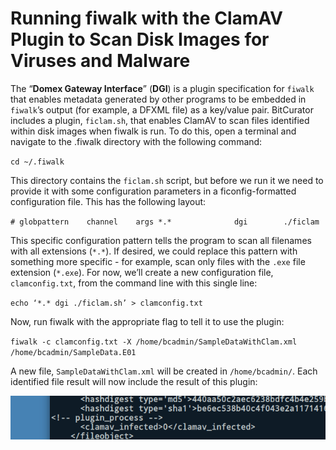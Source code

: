 # Running fiwalk with the ClamAV Plugin to Scan Disk Images for Viruses and Malware

The “**Domex Gateway Interface**” (**DGI**) is a plugin specification for `fiwalk` that enables metadata generated by other programs to be embedded in `fiwalk`’s output (for example, a DFXML file) as a key/value pair. BitCurator includes a plugin, `ficlam.sh`, that enables ClamAV to scan files identified within disk images when fiwalk is run. To do this, open a terminal and navigate to the .fiwalk directory with the following command:

`cd ~/.fiwalk`

This directory contains the `ficlam.sh` script, but before we run it we need to provide it with some configuration parameters in a ficonfig-formatted configuration file. This has the following layout:

`# globpattern    channel    args
*.*              dgi        ./ficlam`

<!--I cannot figure out how to properly render this code block the way the QuickStart Guide does-->

This specific configuration pattern tells the program to scan all filenames with all extensions (`*.*`). If desired, we could replace this pattern with something more specific - for example, scan only files with the `.exe` file extension (`*.exe`). For now, we’ll create a new configuration file, `clamconfig.txt`, from the command line with this single line:

`echo ‘*.* dgi ./ficlam.sh’ > clamconfig.txt`

Now, run fiwalk with the appropriate flag to tell it to use the plugin:

`fiwalk -c clamconfig.txt -X /home/bcadmin/SampleDataWithClam.xml /home/bcadmin/SampleData.E01`

A new file, `SampleDataWithClam.xml` will be created in `/home/bcadmin/`. Each identified file result will now include the result of this plugin:

![FiWalkClamAV.png](attachments/FiWalkClamAV.png)
